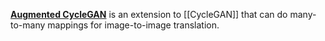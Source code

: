 **[Augmented CycleGAN](https://arxiv.org/pdf/1802.10151.pdf)** is an extension to [[CycleGAN]] that can do many-to-many mappings for image-to-image translation.